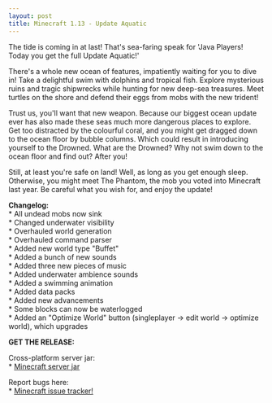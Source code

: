 ```yaml
---
layout: post
title: Minecraft 1.13 - Update Aquatic
---
```

The tide is coming in at last! That's sea-faring speak for 'Java Players! Today you get the full Update Aquatic!'<br>

There's a whole new ocean of features, impatiently waiting for you to dive in! Take a delightful swim with dolphins and tropical fish. Explore mysterious ruins and tragic shipwrecks while hunting for new deep-sea treasures. Meet turtles on the shore and defend their eggs from mobs with the new trident!<br>

Trust us, you'll want that new weapon. Because our biggest ocean update ever has also made these seas much more dangerous places to explore. Get too distracted by the colourful coral, and you might get dragged down to the ocean floor by bubble columns. Which could result in introducing yourself to the Drowned. What are the Drowned? Why not swim down to the ocean floor and find out? After you!<br>

Still, at least you're safe on land! Well, as long as you get enough sleep. Otherwise, you might meet The Phantom, the mob you voted into Minecraft last year. Be careful what you wish for, and enjoy the update!<br>

**Changelog:**<br>
\* All undead mobs now sink<br>
\* Changed underwater visibility<br>
\* Overhauled world generation<br>
\* Overhauled command parser<br>
\* Added new world type "Buffet"<br>
\* Added a bunch of new sounds<br>
\* Added three new pieces of music<br>
\* Added underwater ambience sounds<br>
\* Added a swimming animation<br>
\* Added data packs<br>
\* Added new advancements<br>
\* Some blocks can now be waterlogged<br>
\* Added an "Optimize World" button (singleplayer -> edit world -> optimize world), which upgrades<br>

**GET THE RELEASE:**<br>

Cross-platform server jar:<br>
\* [Minecraft server jar](https://launcher.mojang.com/mc/game/1.13/server/d0caafb8438ebd206f99930cfaecfa6c9a13dca0/server.jar)<br>

Report bugs here:<br>
\* [Minecraft issue tracker!](https://bugs.mojang.com/browse/MC)<br>